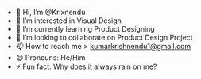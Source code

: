 - 👋 Hi, I’m @Krixnendu
- 👀 I’m interested in Visual Design
- 🌱 I’m currently learning Product Designing
- 💞️ I’m looking to collaborate on Product Design Project
- 📫 How to reach me > kumarkrishnendu1@gmail.com
- 😄 Pronouns: He/Him
- ⚡ Fun fact: Why does it always rain on me?

<!---
Krixnendu/Krixnendu is a ✨ special ✨ repository because its `README.md` (this file) appears on your GitHub profile.
You can click the Preview link to take a look at your changes.
--->
